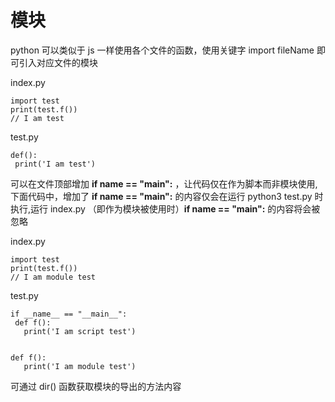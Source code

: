 # 模块 

python 可以类似于 js 一样使用各个文件的函数，使用关键字 import fileName 即可引入对应文件的模块

index.py
```
import test
print(test.f())
// I am test
```
test.py
```
def():
 print('I am test')

```



可以在文件顶部增加 **if __name__ == "__main__":** ，让代码仅在作为脚本而非模块使用,
下面代码中，增加了 **if __name__ == "__main__":** 的内容仅会在运行 python3 test.py 时执行,运行 index.py （即作为模块被使用时）**if __name__ == "__main__":** 的内容将会被忽略

index.py
```
import test
print(test.f())
// I am module test
```
test.py

```
if __name__ == "__main__":
 def f():
   print('I am script test')


def f():
   print('I am module test')

```

可通过 dir() 函数获取模块的导出的方法内容